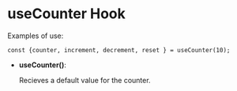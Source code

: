 # useCounter Hook

Examples of use:

```
const {counter, increment, decrement, reset } = useCounter(10);
```

- **useCounter()**:
   
    Recieves a default value for the counter.
